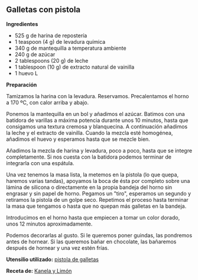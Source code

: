 ## Galletas con pistola

**Ingredientes**

- 525 g de harina de repostería
- 1 teaspoon (4 g) de levadura química
- 340 g de mantequilla a temperatura ambiente
- 240 g de azúcar
- 2 tablespoons (20 g) de leche
- 1 tablespoon (10 g) de extracto natural de vainilla
- 1 huevo L

**Preparación**

Tamizamos la harina con la levadura. Reservamos. Precalentamos el horno a 170 ºC, con calor arriba y abajo.

Ponemos la mantequilla en un bol y añadimos el azúcar. Batimos con una batidora de varillas a máxima potencia durante unos 10 minutos, hasta que consigamos una textura cremosa y blanquecina. A continuación añadimos la leche y el extracto de vainilla. Cuando la mezcla esté homogénea, añadimos el huevo y esperamos hasta que se mezcle bien.

Añadimos la mezcla de harina y levadura, poco a poco, hasta que se integre completamente. Si nos cuesta con la batidora podemos terminar de integrarla con una espátula.

Una vez tenemos la masa lista, la metemos en la pistola (lo que quepa, haremos varias tandas), apoyamos la boca de ésta por completo sobre una lámina de silicona o directamente en la propia bandeja del horno sin engrasar y sin papel de horno. Pegamos un "tiro", esperamos un segundo y retiramos la pistola de un golpe seco. Repetimos el proceso hasta terminar la masa que tengamos o hasta que no quepan más galletas en la bandeja.

Introducimos en el horno hasta que empiecen a tomar un color dorado, unos 12 minutos aproximadamente.

Podemos decorarlas al gusto. Si le queremos poner guindas, las pondremos antes de hornear. Si las queremos bañar en chocolate, las bañaremos después de hornear y una vez estén frías.

**Utensilio utilizado:** [pistola de galletas](../../moldes-y-utensilios.md)

**Receta de:** [Kanela y Limón](http://kanelaylimon.blogspot.com/2010/10/galletas-de-pistola.html)
